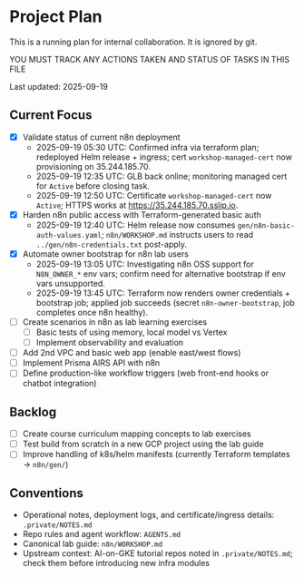 # Project Plan

This is a running plan for internal collaboration. It is ignored by git.

YOU MUST TRACK ANY ACTIONS TAKEN AND STATUS OF TASKS IN THIS FILE

Last updated: 2025-09-19

## Current Focus
- [x] Validate status of current n8n deployment
  - 2025-09-19 05:30 UTC: Confirmed infra via terraform plan; redeployed Helm release + ingress; cert `workshop-managed-cert` now provisioning on 35.244.185.70.
  - 2025-09-19 12:35 UTC: GLB back online; monitoring managed cert for `Active` before closing task.
  - 2025-09-19 12:50 UTC: Certificate `workshop-managed-cert` now `Active`; HTTPS works at https://35.244.185.70.sslip.io.
- [x] Harden n8n public access with Terraform-generated basic auth
  - 2025-09-19 12:40 UTC: Helm release now consumes `gen/n8n-basic-auth-values.yaml`; `n8n/WORKSHOP.md` instructs users to read `../gen/n8n-credentials.txt` post-apply.
- [x] Automate owner bootstrap for n8n lab users
  - 2025-09-19 13:05 UTC: Investigating n8n OSS support for `N8N_OWNER_*` env vars; confirm need for alternative bootstrap if env vars unsupported.
  - 2025-09-19 13:45 UTC: Terraform now renders owner credentials + bootstrap job; applied job succeeds (secret `n8n-owner-bootstrap`, job completes once n8n healthy).
- [ ] Create scenarios in n8n as lab learning exercises
  - [ ] Basic tests of using memory, local model vs Vertex
  - [ ] Implement observability and evaluation
- [ ] Add 2nd VPC and basic web app (enable east/west flows)
- [ ] Implement Prisma AIRS API with n8n
- [ ] Define production-like workflow triggers (web front-end hooks or chatbot integration)

## Backlog
- [ ] Create course curriculum mapping concepts to lab exercises
- [ ] Test build from scratch in a new GCP project using the lab guide
- [ ] Improve handling of k8s/helm manifests (currently Terraform templates → `n8n/gen/`)

## Conventions
- Operational notes, deployment logs, and certificate/ingress details: `.private/NOTES.md`
- Repo rules and agent workflow: `AGENTS.md`
- Canonical lab guide: `n8n/WORKSHOP.md`
- Upstream context: AI-on-GKE tutorial repos noted in `.private/NOTES.md`; check them before introducing new infra modules
